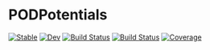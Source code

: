 # PODPotentials

[![Stable](https://img.shields.io/badge/docs-stable-blue.svg)](https://rabab53.github.io/PODPotentials.jl/stable/)
[![Dev](https://img.shields.io/badge/docs-dev-blue.svg)](https://rabab53.github.io/PODPotentials.jl/dev/)
[![Build Status](https://github.com/rabab53/PODPotentials.jl/actions/workflows/CI.yml/badge.svg?branch=main)](https://github.com/rabab53/PODPotentials.jl/actions/workflows/CI.yml?query=branch%3Amain)
[![Build Status](https://app.travis-ci.com/rabab53/PODPotentials.jl.svg?branch=main)](https://app.travis-ci.com/rabab53/PODPotentials.jl)
[![Coverage](https://codecov.io/gh/rabab53/PODPotentials.jl/branch/main/graph/badge.svg)](https://codecov.io/gh/rabab53/PODPotentials.jl)
